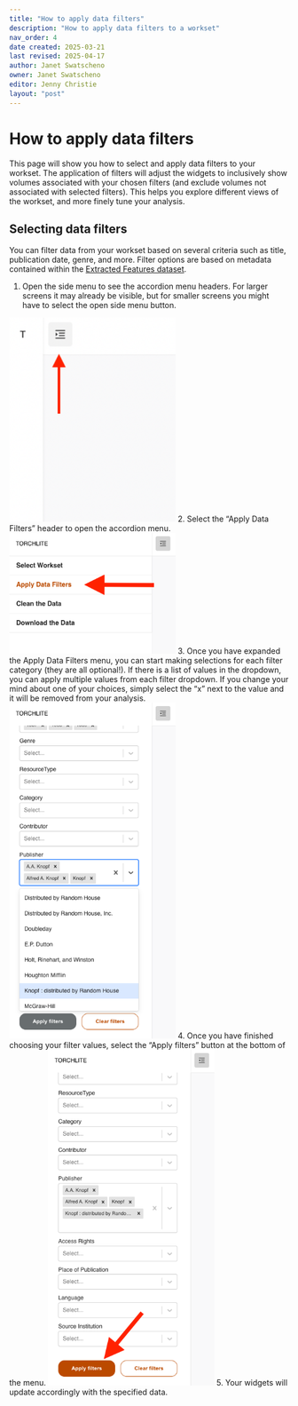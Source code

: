 ```yaml
---
title: "How to apply data filters"
description: "How to apply data filters to a workset"
nav_order: 4
date created: 2025-03-21
last revised: 2025-04-17
author: Janet Swatscheno
owner: Janet Swatscheno
editor: Jenny Christie
layout: "post"
---
```


# How to apply data filters
This page will show you how to select and apply data filters to your workset. The application of filters will adjust the widgets to inclusively show volumes associated with your chosen filters (and exclude volumes not associated with selected filters). This helps you explore different views of the workset, and more finely tune your analysis. 

## Selecting data filters
You can filter data from your workset based on several criteria such as title, publication date, genre, and more. Filter options are based on metadata contained within the [Extracted Features dataset](https://htrc.github.io/torchlite-documentation/ef.html). 

1. Open the side menu to see the accordion menu headers. For larger screens it may already be visible, but for smaller screens you might have to select the open side menu button.
<img src="images/side-menu-open-button.png" alt="red arrow pointing at side menu button" width="300"/>
2. Select the “Apply Data Filters” header to open the accordion menu.
<img src="images/apply-data-filters-header.png" alt="red arrow pointing at Apply Data Filters header in side menu" width="300"/>
3. Once you have expanded the Apply Data Filters menu, you can start making selections for each filter category (they are all optional!). If there is a list of values in the dropdown, you can apply multiple values from each filter dropdown. If you change your mind about one of your choices, simply select the “x” next to the value and it will be removed from your analysis.
<img src="images/publishers-filter.png" alt="filter selections added to the Publisher filter" width="300"/>
4. Once you have finished choosing your filter values, select the “Apply filters” button at the bottom of the menu.
<img src="images/apply-filters-button.png" alt="red arrow pointing to the apply filters button" width="300"/>
5. Your widgets will update accordingly with the specified data.
